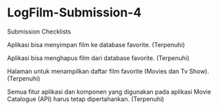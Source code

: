 # LogFilm-Submission-4
Submission Checklists

Aplikasi bisa menyimpan film ke database favorite. (Terpenuhi)

Aplikasi bisa menghapus film dari database favorite. (Terpenuhi)

Halaman untuk menampilkan daftar film favorite (Movies dan Tv Show). (Terpenuhi)

Semua fitur aplikasi dan komponen yang digunakan pada aplikasi Movie Catalogue (API) harus tetap dipertahankan. (Terpenuhi)
